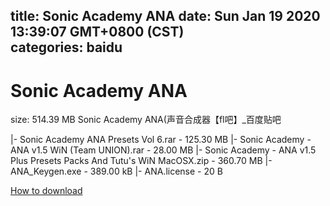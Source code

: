
title: Sonic Academy ANA
date: Sun Jan 19 2020 13:39:07 GMT+0800 (CST)    
categories: baidu
---

# Sonic Academy ANA
size: 514.39 MB
 Sonic Academy ANA(声音合成器【fl吧】_百度贴吧
 
|- Sonic Academy ANA Presets Vol 6.rar - 125.30 MB
|- Sonic Academy - ANA v1.5 WiN (Team UNION).rar - 28.00 MB
|- Sonic Academy - ANA v1.5 Plus Presets Packs And Tutu's WiN MacOSX.zip - 360.70 MB
|- ANA_Keygen.exe - 389.00 kB
|- ANA.license - 20 B

[How to download](https://bpcam.bemobtrk.com/go/2ceec3aa-1ca2-46d6-b9ff-aaa5c184517c?jno=5046)